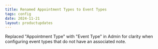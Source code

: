 ```yaml
---
title: Renamed Appointment Types to Event Types
tags: config
date: 2024-11-21
layout: productupdates
---
```


Replaced "Appointment Type" with "Event Type" in Admin for clarity when configuring event types that do not have an associated note.